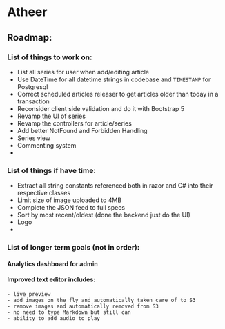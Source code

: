 # Atheer
## Roadmap:
### List of things to work on:
- List all series for user when add/editing article
- Use DateTime for all datetime strings in codebase and `TIMESTAMP` for Postgresql
- Correct scheduled articles releaser to get articles older than today in a transaction
- Reconsider client side validation and do it with Bootstrap 5
- Revamp the UI of series
- Revamp the controllers for article/series
- Add better NotFound and Forbidden Handling
- Series view
- Commenting system
- 

### List of things if have time:
- Extract all string constants referenced both in razor and C# into their respective classes
- Limit size of image uploaded to 4MB
- Complete the JSON feed to full specs
- Sort by most recent/oldest (done the backend just do the UI)
- Logo
- 

### List of longer term goals (not in order):

#### Analytics dashboard for admin
#### Improved text editor includes:
    - live preview
    - add images on the fly and automatically taken care of to S3
    - remove images and automatically removed from S3
    - no need to type Markdown but still can
    - ability to add audio to play